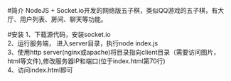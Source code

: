 #简介
NodeJS + Socket.io开发的网络版五子棋，类似QQ游戏的五子棋，有大厅、用户列表、房间、聊天等功能。   

#安装
1、下载源代码，安装socket.io   
2、运行服务端， 进入server目录，执行node index.js   
3、使用http server(nginx或apache)将目录指向client目录（需要访问图片，html等文件),修改服务器IP和端口(位于index.html第70行)   
4、访问index.html即可